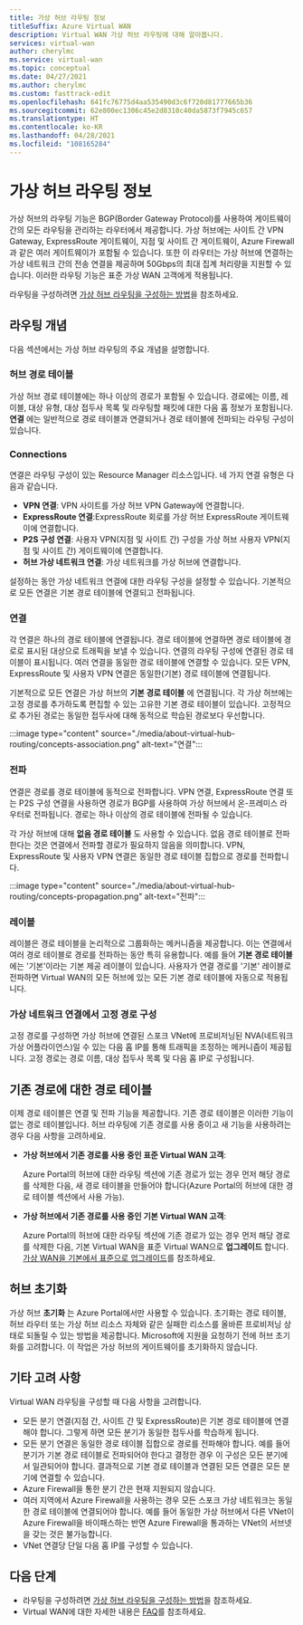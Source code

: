 ```yaml
---
title: 가상 허브 라우팅 정보
titleSuffix: Azure Virtual WAN
description: Virtual WAN 가상 허브 라우팅에 대해 알아봅니다.
services: virtual-wan
author: cherylmc
ms.service: virtual-wan
ms.topic: conceptual
ms.date: 04/27/2021
ms.author: cherylmc
ms.custom: fasttrack-edit
ms.openlocfilehash: 641fc76775d4aa535490d3c6f720d81777665b36
ms.sourcegitcommit: 62e800ec1306c45e2d8310c40da5873f7945c657
ms.translationtype: HT
ms.contentlocale: ko-KR
ms.lasthandoff: 04/28/2021
ms.locfileid: "108165284"
---
```

# <a name="about-virtual-hub-routing"></a>가상 허브 라우팅 정보

가상 허브의 라우팅 기능은 BGP(Border Gateway Protocol)를 사용하여 게이트웨이 간의 모든 라우팅을 관리하는 라우터에서 제공합니다. 가상 허브에는 사이트 간 VPN Gateway, ExpressRoute 게이트웨이, 지점 및 사이트 간 게이트웨이, Azure Firewall과 같은 여러 게이트웨이가 포함될 수 있습니다. 또한 이 라우터는 가상 허브에 연결하는 가상 네트워크 간의 전송 연결을 제공하며 50Gbps의 최대 집계 처리량을 지원할 수 있습니다. 이러한 라우팅 기능은 표준 가상 WAN 고객에게 적용됩니다.

라우팅을 구성하려면 [가상 허브 라우팅을 구성하는 방법](how-to-virtual-hub-routing.md)을 참조하세요.

## <a name="routing-concepts"></a><a name="concepts"></a>라우팅 개념

다음 섹션에서는 가상 허브 라우팅의 주요 개념을 설명합니다.

### <a name="hub-route-table"></a><a name="hub-route"></a>허브 경로 테이블

가상 허브 경로 테이블에는 하나 이상의 경로가 포함될 수 있습니다. 경로에는 이름, 레이블, 대상 유형, 대상 접두사 목록 및 라우팅할 패킷에 대한 다음 홉 정보가 포함됩니다. **연결** 에는 일반적으로 경로 테이블과 연결되거나 경로 테이블에 전파되는 라우팅 구성이 있습니다.

### <a name="connections"></a><a name="connection"></a>Connections

연결은 라우팅 구성이 있는 Resource Manager 리소스입니다. 네 가지 연결 유형은 다음과 같습니다.

* **VPN 연결**: VPN 사이트를 가상 허브 VPN Gateway에 연결합니다.
* **ExpressRoute 연결**:ExpressRoute 회로를 가상 허브 ExpressRoute 게이트웨이에 연결합니다.
* **P2S 구성 연결**: 사용자 VPN(지점 및 사이트 간) 구성을 가상 허브 사용자 VPN(지점 및 사이트 간) 게이트웨이에 연결합니다.
* **허브 가상 네트워크 연결**: 가상 네트워크를 가상 허브에 연결합니다.

설정하는 동안 가상 네트워크 연결에 대한 라우팅 구성을 설정할 수 있습니다. 기본적으로 모든 연결은 기본 경로 테이블에 연결되고 전파됩니다.

### <a name="association"></a><a name="association"></a>연결

각 연결은 하나의 경로 테이블에 연결됩니다. 경로 테이블에 연결하면 경로 테이블에 경로로 표시된 대상으로 트래픽을 보낼 수 있습니다. 연결의 라우팅 구성에 연결된 경로 테이블이 표시됩니다.  여러 연결을 동일한 경로 테이블에 연결할 수 있습니다. 모든 VPN, ExpressRoute 및 사용자 VPN 연결은 동일한(기본) 경로 테이블에 연결됩니다.

기본적으로 모든 연결은 가상 허브의 **기본 경로 테이블** 에 연결됩니다. 각 가상 허브에는 고정 경로를 추가하도록 편집할 수 있는 고유한 기본 경로 테이블이 있습니다. 고정적으로 추가된 경로는 동일한 접두사에 대해 동적으로 학습된 경로보다 우선합니다.

:::image type="content" source="./media/about-virtual-hub-routing/concepts-association.png" alt-text="연결":::

### <a name="propagation"></a><a name="propagation"></a>전파

연결은 경로를 경로 테이블에 동적으로 전파합니다. VPN 연결, ExpressRoute 연결 또는 P2S 구성 연결을 사용하면 경로가 BGP를 사용하여 가상 허브에서 온-프레미스 라우터로 전파됩니다. 경로는 하나 이상의 경로 테이블에 전파될 수 있습니다.

각 가상 허브에 대해 **없음 경로 테이블** 도 사용할 수 있습니다. 없음 경로 테이블로 전파한다는 것은 연결에서 전파할 경로가 필요하지 않음을 의미합니다. VPN, ExpressRoute 및 사용자 VPN 연결은 동일한 경로 테이블 집합으로 경로를 전파합니다.

:::image type="content" source="./media/about-virtual-hub-routing/concepts-propagation.png" alt-text="전파":::

### <a name="labels"></a><a name="labels"></a>레이블

레이블은 경로 테이블을 논리적으로 그룹화하는 메커니즘을 제공합니다. 이는 연결에서 여러 경로 테이블로 경로를 전파하는 동안 특히 유용합니다. 예를 들어 **기본 경로 테이블** 에는 '기본'이라는 기본 제공 레이블이 있습니다. 사용자가 연결 경로를 '기본' 레이블로 전파하면 Virtual WAN의 모든 허브에 있는 모든 기본 경로 테이블에 자동으로 적용됩니다.

### <a name="configuring-static-routes-in-a-virtual-network-connection"></a><a name="static"></a>가상 네트워크 연결에서 고정 경로 구성

고정 경로를 구성하면 가상 허브에 연결된 스포크 VNet에 프로비저닝된 NVA(네트워크 가상 어플라이언스)일 수 있는 다음 홉 IP를 통해 트래픽을 조정하는 메커니즘이 제공됩니다. 고정 경로는 경로 이름, 대상 접두사 목록 및 다음 홉 IP로 구성됩니다.

## <a name="route-tables-for-pre-existing-routes"></a><a name="route"></a>기존 경로에 대한 경로 테이블

이제 경로 테이블은 연결 및 전파 기능을 제공합니다. 기존 경로 테이블은 이러한 기능이 없는 경로 테이블입니다. 허브 라우팅에 기존 경로를 사용 중이고 새 기능을 사용하려는 경우 다음 사항을 고려하세요.

* **가상 허브에서 기존 경로를 사용 중인 표준 Virtual WAN 고객**:

   Azure Portal의 허브에 대한 라우팅 섹션에 기존 경로가 있는 경우 먼저 해당 경로를 삭제한 다음, 새 경로 테이블을 만들어야 합니다(Azure Portal의 허브에 대한 경로 테이블 섹션에서 사용 가능).

* **가상 허브에서 기존 경로를 사용 중인 기본 Virtual WAN 고객**:

   Azure Portal의 허브에 대한 라우팅 섹션에 기존 경로가 있는 경우 먼저 해당 경로를 삭제한 다음, 기본 Virtual WAN을 표준 Virtual WAN으로 **업그레이드** 합니다. [가상 WAN을 기본에서 표준으로 업그레이드](upgrade-virtual-wan.md)를 참조하세요.

## <a name="hub-reset"></a><a name="reset"></a>허브 초기화

가상 허브 **초기화** 는 Azure Portal에서만 사용할 수 있습니다. 초기화는 경로 테이블, 허브 라우터 또는 가상 허브 리소스 자체와 같은 실패한 리소스를 올바른 프로비저닝 상태로 되돌릴 수 있는 방법을 제공합니다. Microsoft에 지원을 요청하기 전에 허브 초기화를 고려합니다. 이 작업은 가상 허브의 게이트웨이를 초기화하지 않습니다.

## <a name="additional-considerations"></a><a name="considerations"></a>기타 고려 사항

Virtual WAN 라우팅을 구성할 때 다음 사항을 고려합니다.

* 모든 분기 연결(지점 간, 사이트 간 및 ExpressRoute)은 기본 경로 테이블에 연결해야 합니다. 그렇게 하면 모든 분기가 동일한 접두사를 학습하게 됩니다.
* 모든 분기 연결은 동일한 경로 테이블 집합으로 경로를 전파해야 합니다. 예를 들어 분기가 기본 경로 테이블로 전파되어야 한다고 결정한 경우 이 구성은 모든 분기에서 일관되어야 합니다. 결과적으로 기본 경로 테이블과 연결된 모든 연결은 모든 분기에 연결할 수 있습니다.
* Azure Firewall을 통한 분기 간은 현재 지원되지 않습니다.
* 여러 지역에서 Azure Firewall을 사용하는 경우 모든 스포크 가상 네트워크는 동일한 경로 테이블에 연결되어야 합니다. 예를 들어 동일한 가상 허브에서 다른 VNet이 Azure Firewall을 바이패스하는 반면 Azure Firewall을 통과하는 VNet의 서브넷을 갖는 것은 불가능합니다.
* VNet 연결당 단일 다음 홉 IP를 구성할 수 있습니다.

## <a name="next-steps"></a>다음 단계

* 라우팅을 구성하려면 [가상 허브 라우팅을 구성하는 방법](how-to-virtual-hub-routing.md)을 참조하세요.
* Virtual WAN에 대한 자세한 내용은 [FAQ](virtual-wan-faq.md)를 참조하세요.
